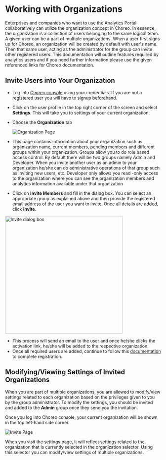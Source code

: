 # Working with Organizations

Enterprises and companies who want to use the Analytics Portal collaboratively can utilize the organization
concept in Choreo. In essence, the organization is a collection of users belonging to the same logical team. A given user
can be a part of multiple organizations. When a user first signs up for Choreo, an organization will be created by
default with user's name. Then that same user, acting as the administrator for the group can invite other
registered users. This documentation will outline features required by analytics users and if you need further
information please use the given referenced links for Choreo documentation.

## Invite Users into Your Organization

- Log into [Choreo console](https://console.choreo.dev/login/) using your credentials. If you are not a registered user you will have to signup
  beforehand.
- Click on the user profile in the top right corner of the screen and select **Settings**. This will take you to
  settings of your current organization.
- Choose the **Organization** tab

  ![Organization Page]({{base_path}}/assets/img/observe/organization-page.png)

- This page contains information about your organization such as organization name, current members, pending members
  and different groups within your organization. Groups allow you to do role based access control. By default there
  will be two groups namely Admin and Developer. When you invite another user as an admin to your organization he/she
  can do administrative operations of that group such as inviting new users, etc. Developer only allows you read
  -only access to the organization where you can see the organization members and analytics information available
  under that organization
- Click on **Invite Members** and fill in the dialog box. You can select an appropriate group as explained above and
  then provide the registered email address of the user you want to invite. Once all details are added, click **Invite**.

 <img src="{{base_path}}/assets/img/observe/invite-dialogue-box.png" title="Invite dialog box" width="380"/>

- This process will send an email to the user and once he/she clicks the activation link, he/she will be added to the
  respective organization.
- Once all required users are added, continue to follow this [documentation]({{base_path}}/observe/api-manager-analytics/configure-analytics/register-for-analytics)  
  to complete registration.

## Modifying/Viewing Settings of Invited Organizations

When you are part of multiple organizations, you are allowed to modify/view settings related to each organization based on the privileges given to you by the group administrator. To modify the settings, you should be invited and added
to the **Admin** group once they send you the invitation.

Once you log into Choreo console, your current organization will be shown in the top left-hand side corner.

![Invite Page]({{base_path}}/assets/img/observe/organization-selector.png)

When you visit the settings page, it will reflect settings related to the organization that is currently selected in
the organization selector. Using this selector you can modify/view settings of multiple organizations.
